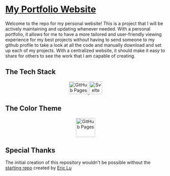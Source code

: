 # [My Portfolio Website](https://www.ethgray.com)
Welcome to the repo for my personal website! This is a project that I will be actively maintaining and updating whenever needed. With a personal portfolio, it allows for me to have a more tailored and user-friendly viewing experience for my best projects without having to send someone to my github profile to take a look at all the code and manually download and set up each of my projects. With a centralized website, it should make it easy to share for others to see the work that I am capable of creating.


## The Tech Stack
<p align="center">
    <a href="https://pages.github.com/" target="_blank" rel="noreferrer"> <img src="https://encrypted-tbn0.gstatic.com/images?q=tbn:ANd9GcS9tMi01OwPqISbJ1Qbt1mhZ-fRx3Ty_F8uMtOvWkG0Aw&s" alt="GitHub Pages" width="60" height="40"/> </a>
    <a href="https://svelte.dev/" target="_blank" rel="noreferrer"> <img src="https://upload.wikimedia.org/wikipedia/commons/thumb/1/1b/Svelte_Logo.svg/1702px-Svelte_Logo.svg.png" alt="Svelte" width="40" height="40"/> </a>
</p>

## The Color Theme
<p align="center">
    <a href="https://pages.github.com/" target="_blank" rel="noreferrer"> <img src="https://styles.redditmedia.com/t5_v5szo/styles/communityIcon_y3of73sxogu21.png" alt="GitHub Pages" width="60" height="60"/> </a>
</p>

## Special Thanks
The initial creation of this repository wouldn't be possible without the [starting repo](https://github.com/metonym/sveltekit-gh-pages) created by [Eric Lu](https://github.com/metonym)
